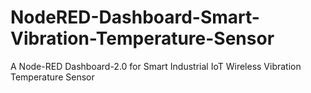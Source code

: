 # NodeRED-Dashboard-Smart-Vibration-Temperature-Sensor
A Node-RED Dashboard-2.0 for Smart Industrial IoT Wireless Vibration Temperature Sensor 
